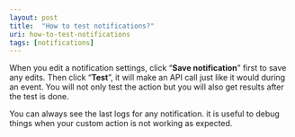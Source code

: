 ```yaml
---
layout: post
title:  "How to test notifications?"
uri: how-to-test-notifications
tags: [notifications]
---
```


<p>
    When you edit a notification settings, click “<strong>Save notification</strong>” first to save any edits. Then
    click “<strong>Test</strong>”, it will make an API call just like it would during an event. You will not only test
    the action but you will also get results after the test is done.
</p>

<!--more-->

<p>
    You can always see the last logs for any notification. it is useful to debug things when your custom action is not
    working as expected.
</p>

<!-- todo img -->
